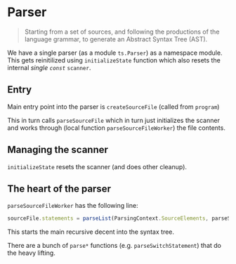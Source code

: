 # Parser

> Starting from a set of sources, and following the productions of the language grammar, to generate an Abstract Syntax Tree (AST).

We have a single parser (as a module `ts.Parser`) as a namespace module. This gets reinitilized using `initializeState` function which also resets the internal *single `const`* `scanner`. 

## Entry
Main entry point into the parser is `createSourceFile` (called from `program`) 

This in turn calls `parseSourceFile` which in turn just initializes the scanner and works through (local function `parseSourceFileWorker`) the file contents.

## Managing the scanner
`initializeState` resets the scanner (and does other cleanup).


## The heart of the parser
`parseSourceFileWorker` has the following line: 

```ts
sourceFile.statements = parseList(ParsingContext.SourceElements, parseStatement);
```

This starts the main recursive decent into the syntax tree.

There are a bunch of `parse*` functions (e.g. `parseSwitchStatement`) that do the heavy lifting.
